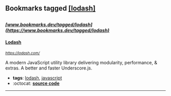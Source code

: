 ## Bookmarks tagged [[lodash]](https://www.bookmarks.dev/search?q=[lodash])

_<sup><sup>[www.bookmarks.dev/tagged/lodash](https://www.bookmarks.dev/tagged/lodash)</sup></sup>_
---
#### [Lodash](https://lodash.com/)
_<sup>https://lodash.com/</sup>_

A modern JavaScript utility library delivering modularity, performance, & extras. A better and faster Underscore.js.
* **tags**: [lodash](../tagged/lodash.md), [javascript](../tagged/javascript.md)
* :octocat: **[source code](https://github.com/lodash/lodash)**
---
